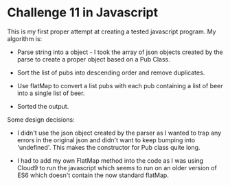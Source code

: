 # Challenge 11 in Javascript

This is my first proper attempt at creating a tested javascript program.
My algorithm is:

* Parse string into a object - I took the array of json objects created by the parse to create a proper object based on a Pub Class.
 
* Sort the list of pubs into descending order and remove duplicates. 

* Use flatMap to convert a list pubs with each pub containing a list of beer into a single list of beer.

* Sorted the output.

Some design decisions:

* I didn't use the json object created by the parser as I wanted to trap any errors in the original json and didn't want to keep bumping into 'undefined'. This makes the constructor for Pub class quite long.

* I had to add my own FlatMap method into the code as I was using Cloud9 to run the javascript which seems to run on an older version of ES6 which doesn't contain the now standard flatMap.
